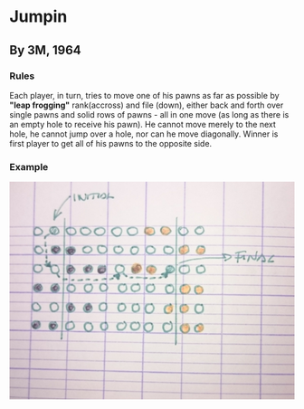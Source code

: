 # Jumpin
## By 3M, 1964
### Rules
Each player, in turn, tries to move one of his pawns as far as possible by **"leap frogging"** rank(accross)
and file (down), either back and forth over single pawns and solid rows of pawns - all in one move (as long
as there is an empty hole to receive his pawn). He cannot move merely to the next hole, he cannot jump over a hole,
nor can he move diagonally. Winner is first player to get all of his pawns to the opposite side.

### Example
![Example](sketch-1476691100642.png)
